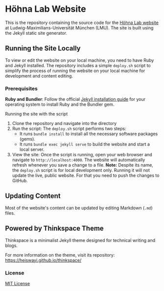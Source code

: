
# Höhna Lab Website

This is the repository containing the source code for the [Höhna Lab website](https://hoehnalab.github.io/) at Ludwig-Maximilians-Universität München (LMU). The site is built using the Jekyll static site generator.

## Running the Site Locally
To view or edit the website on your local machine, you need to have Ruby and Jekyll installed. The repository includes a simple `deploy.sh` script to simplify the process of running the website on your local machine for development and content editing.

### Prerequisites
**Ruby and Bundler**: Follow the official [Jekyll installation guide](https://jekyllrb.com/docs/installation/) for your operating system to install Ruby and the Bundler gem.

Running the site with the script
1. Clone the repository and navigate into the directory
2. Run the script:
   The `deploy.sh` script performs two steps:
   - It runs `bundle install` to install all the necessary software packages (gems).
   - It runs `bundle exec jekyll serve` to build the website and start a local server.
3. View the site:
   Once the script is running, open your web browser and navigate to `http://localhost:4000`. The website will automatically refresh whenever you save a change to a file.
   **Note:** Despite its name, the `deploy.sh` script is for local development only. Running it will not update the live, public website. For that you need to push the changes to GitHub.

## Updating Content
Most of the website's content can be updated by editing Markdown (`.md`) files.

## Powered by Thinkspace Theme

Thinkspace is a minimalist Jekyll theme designed for technical writing and blogs.

For more information on the theme, visit its repository: https://heiswayi.github.io/thinkspace/


### License

[MIT License](LICENSE.md)
